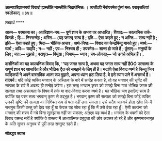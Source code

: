 **आत्मापरिज्ञानमयो विवादो** **ह्यस्तीति नास्तीति भिदार्थनिष्ठ: ।** **व्यर्थोऽपि नैवोपरमेत पुंसां** **मत्त: परावृत्तधियां स्वलोकात् ॥ ३४॥** 

शब्दार्थ **** 

**आत्म—** **परमात्मा का** **; अपरिज्ञान-मय:—** **पूर्ण ज्ञान के अभाव पर आधारित** **; विवाद:—** **काल्पनिक तर्क-वितर्क** **; हि—** **निस्सन्देह** **; अस्ति—** **(यह जगत) सत्य है** **; इति—** **ऐसा कहते हुए** **; न अस्ति—** **सत्य नहीं है** **; इति—** **ऐसा कहते हुए** **; भिदा—** **भौतिक अन्तर** **; अर्थ-निष्ठ:—** **विवाद का केन्द्रबिन्दु मानते हुए** **; व्यर्थ:—** **व्यर्थ** **; अपि—** **यद्यपि** **; न—** **नहीं** **; एव—** **निश्चय ही** **;** **उपरमेत—** **शान्त हो जाते हैं** **; पुंसाम्—** **मनुष्यों के लिए** **; मत्त:—** **मुझसे** **; परावृत्त—** **विमुख** **; धियाम्—** **ध्यान** **; स्व-लोकात्—** **जो** **उनसे अभिन्न हैं।** **.** 

**दार्शनिकों का यह काल्पनिक विवाद कि, ''यह जगत सत्य है, अथवा यह जगत सत्य नहीं** **हैÓÓ परमात्मा के अपूर्ण ज्ञान पर आधारित है और भौतिक द्वैत को समझने के लिए ही है। यद्यपि** **ऐसा विवाद व्यर्थ है किन्तु जिन व्यकि्तयों ने अपने वास्तविक आत्म रूप मुझसे, अपना ध्यान** **हटा लिया है, वे इसे त्याग पाने में असमर्थ हैं।** **तात्पर्य :** यदि कोई व्यक्ति भगवान् के अस्तित्व के बारे में सन्देह करता है, तो वह भगवान् की सृष्टि की सत्यता के बारे में अवश्य ही सन्देह करेगा। इस तरह भगवान् कृष्ण को समझे बिना मात्र भौतिक जगत की सत्यता तथा असत्यता के विषय में तर्क या वाद-विवाद करना व्यर्थ है। यह भौतिक जग इसलिए सत्य है क्योंकि यह परम सत्य भगवान् कृष्ण से उद्भूत है। भगवान् कृष्ण की सत्यता को समझे बिना कोई व्यक्ति उनकी सृष्टि की सत्यता का निश्चित रूप से पता नहीं लगा सकता। उसे सदैव आश्यर्च होता रहेगा कि मैं सचमुच किसी वस्तु को देख रहा हूँ या केवल यह सोच रहा हूँ कि मैं उसे देख रहा हूँ। ऐसी कल्पना को भगवान् की शरण में गये बिना सुलझाया नहीं जा सकता; अतएव यह व्यर्थ है। भगवान् के भक्तों को ऐसा विवाद पसन्द नहीं है क्योंकि वे वास्तव में आध्यात्मिक प्रबुद्धता की ओर अग्रसर हो रहे हैं और कृष्णभावनामृत के अति सुन्दर अनुभव से पूरी तरह सन्तुष्ट रहते हैं।  

**श्रीउद्धव उवाच** 